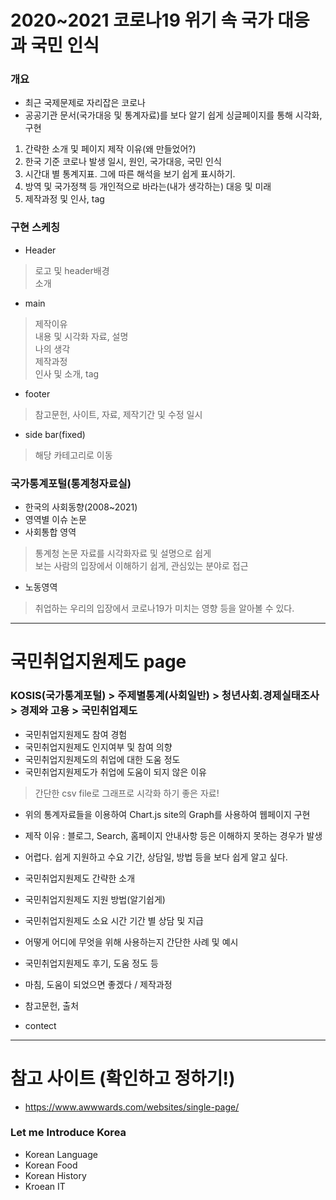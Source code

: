 # 2020~2021 코로나19 위기 속 국가 대응과 국민 인식


### 개요
- 최근 국제문제로 자리잡은 코로나
- 공공기관 문서(국가대응 및 통계자료)를 보다 알기 쉽게 싱글페이지를 통해 시각화, 구현
1. 간략한 소개 및 페이지 제작 이유(왜 만들었어?)
2. 한국 기준 코로나 발생 일시, 원인, 국가대응, 국민 인식
3. 시간대 별 통계지표. 그에 따른 해석을 보기 쉽게 표시하기.
4. 방역 및 국가정책 등 개인적으로 바라는(내가 생각하는) 대응 및 미래
5. 제작과정 및 인사, tag

### 구현 스케칭
- Header
> 로고 및 header배경   
> 소개   
- main
> 제작이유   
> 내용 및 시각화 자료, 설명   
> 나의 생각   
> 제작과정   
> 인사 및 소개, tag
- footer
> 참고문헌, 사이트, 자료, 제작기간 및 수정 일시
- side bar(fixed)
> 해당 카테고리로 이동

### 국가통계포털(통계청자료실)
- 한국의 사회동향(2008~2021)
- 영역별 이슈 논문
- 사회통합 영역
> 통계청 논문 자료를 시각화자료 및 설명으로 쉽게   
> 보는 사람의 입장에서 이해하기 쉽게, 관심있는 분야로 접근
- 노동영역
> 취업하는 우리의 입장에서 코로나19가 미치는 영향 등을 알아볼 수 있다.

<hr>

# 국민취업지원제도 page
### KOSIS(국가통계포털) > 주제별통계(사회일반) > 청년사회.경제실태조사 > 경제와 고용 > 국민취업제도
- 국민취업지원제도 참여 경험
- 국민취업지원제도 인지여부 및 참여 의향
- 국민취업지원제도의 취업에 대한 도움 정도
- 국민취업지원제도가 취업에 도움이 되지 않은 이유
> 간단한 csv file로 그래프로 시각화 하기 좋은 자료!
- 위의 통계자료들을 이용하여 Chart.js site의 Graph를 사용하여 웹페이지 구현

- 제작 이유 : 블로그, Search, 홈페이지 안내사항 등은 이해하지 못하는 경우가 발생
- 어렵다. 쉽게 지원하고 수요 기간, 상담일, 방법 등을 보다 쉽게 알고 싶다.
- 국민취업지원제도 간략한 소개
- 국민취업지원제도 지원 방법(알기쉽게)
- 국민취업지원제도 소요 시간 기간 별 상담 및 지급
- 어떻게 어디에 무엇을 위해 사용하는지 간단한 사례 및 예시
- 국민취업지원제도 후기, 도움 정도 등
- 마침, 도움이 되었으면 좋겠다 / 제작과정
- 참고문헌, 출처
- contect

<hr>

# 참고 사이트 (확인하고 정하기!)
- https://www.awwwards.com/websites/single-page/

### Let me Introduce Korea
- Korean Language
- Korean Food
- Korean History
- Kroean IT